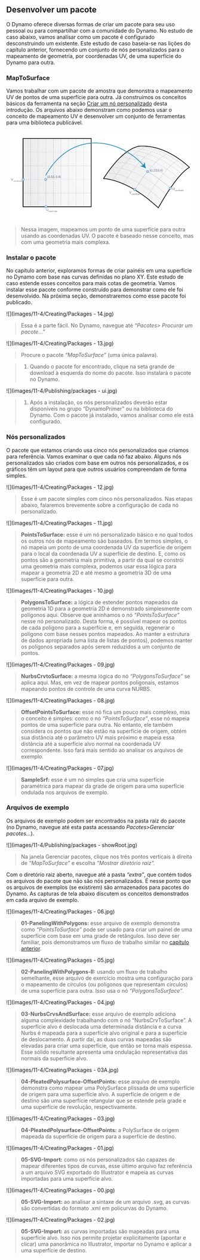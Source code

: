 

## Desenvolver um pacote

O Dynamo oferece diversas formas de criar um pacote para seu uso pessoal ou para compartilhar com a comunidade do Dynamo. No estudo de caso abaixo, vamos analisar como um pacote é configurado desconstruindo um existente. Este estudo de caso baseia-se nas lições do capítulo anterior, fornecendo um conjunto de nós personalizados para o mapeamento de geometria, por coordenadas UV, de uma superfície do Dynamo para outra.

### MapToSurface

Vamos trabalhar com um pacote de amostra que demonstra o mapeamento UV de pontos de uma superfície para outra. Já construímos os conceitos básicos da ferramenta na seção [Criar um nó personalizado](../10_Custom-Nodes/10-2_Creating.md) desta introdução. Os arquivos abaixo demonstram como podemos usar o conceito de mapeamento UV e desenvolver um conjunto de ferramentas para uma biblioteca publicável.

![](images/11-4/uvMap.jpg)

> Nessa imagem, mapeamos um ponto de uma superfície para outra usando as coordenadas UV. O pacote é baseado nesse conceito, mas com uma geometria mais complexa.

### Instalar o pacote

No capítulo anterior, exploramos formas de criar painéis em uma superfície no Dynamo com base nas curvas definidas no plano XY. Este estudo de caso estende esses conceitos para mais cotas de geometria. Vamos instalar esse pacote conforme construído para demonstrar como ele foi desenvolvido. Na próxima seção, demonstraremos como esse pacote foi publicado.

![](images/11-4/Creating/Packages - 14.jpg)

> Essa é a parte fácil. No Dynamo, navegue até *“Pacotes> Procurar um pacote...”*

![](images/11-4/Creating/Packages - 13.jpg)

> Procure o pacote *“MapToSurface”* (uma única palavra).

> 1. Quando o pacote for encontrado, clique na seta grande de download à esquerda do nome do pacote. Isso instalará o pacote no Dynamo.

![](images/11-4/Publishing/packages - ui.jpg)

> 1. Após a instalação, os nós personalizados deverão estar disponíveis no grupo “DynamoPrimer” ou na biblioteca do Dynamo. Com o pacote já instalado, vamos analisar como ele está configurado.

### Nós personalizados

O pacote que estamos criando usa cinco nós personalizados que criamos para referência. Vamos examinar o que cada nó faz abaixo. Alguns nós personalizados são criados com base em outros nós personalizados, e os gráficos têm um layout para que outros usuários compreendam de forma simples.

![](images/11-4/Creating/Packages - 12.jpg)

> Esse é um pacote simples com cinco nós personalizados. Nas etapas abaixo, falaremos brevemente sobre a configuração de cada nó personalizado.

![](images/11-4/Creating/Packages - 11.jpg)

> **PointsToSurface:** esse é um nó personalizado básico e no qual todos os outros nós de mapeamento são baseados. Em termos simples, o nó mapeia um ponto de uma coordenada UV da superfície de origem para o local da coordenada UV a superfície de destino. E, como os pontos são a geometria mais primitiva, a partir da qual se constrói uma geometria mais complexa, podemos usar essa lógica para mapear a geometria 2D e até mesmo a geometria 3D de uma superfície para outra.

![](images/11-4/Creating/Packages - 10.jpg)

> **PolygonsToSurface:** a lógica de estender pontos mapeados da geometria 1D para a geometria 2D é demonstrado simplesmente com polígonos aqui. Observe que aninhamos o nó *“PointsToSurface”* nesse nó personalizado. Desta forma, é possível mapear os pontos de cada polígono para a superfície e, em seguida, regenerar o polígono com base nesses pontos mapeados. Ao manter a estrutura de dados apropriada (uma lista de listas de pontos), podemos manter os polígonos separados após serem reduzidos a um conjunto de pontos.

![](images/11-4/Creating/Packages - 09.jpg)

> **NurbsCrvtoSurface:** a mesma lógica do nó *“PolygonsToSurface”* se aplica aqui. Mas, em vez de mapear pontos poligonais, estamos mapeando pontos de controle de uma curva NURBS.

![](images/11-4/Creating/Packages - 08.jpg)

> **OffsetPointsToSurface:** esse nó fica um pouco mais complexo, mas o conceito é simples: como o nó *“PointsToSurface”*, esse nó mapeia pontos de uma superfície para outra. No entanto, ele também considera os pontos que não estão na superfície de origem, obtém sua distância até o parâmetro UV mais próximo e mapeia essa distância até a superfície alvo normal na coordenada UV correspondente. Isso fará mais sentido ao analisar os arquivos de exemplo.

![](images/11-4/Creating/Packages - 07.jpg)

> **SampleSrf:** esse é um nó simples que cria uma superfície paramétrica para mapear da grade de origem para uma superfície ondulada nos arquivos de exemplo.

### Arquivos de exemplo

Os arquivos de exemplo podem ser encontrados na pasta raiz do pacote (no Dynamo, navegue até esta pasta acessando *Pacotes>Gerenciar pacotes...*).

![](images/11-4/Publishing/packages - showRoot.jpg)

> Na janela Gerenciar pacotes, clique nos três pontos verticais à direita de *“MapToSurface”* e escolha *“Mostrar diretório raiz”.*

Com o diretório raiz aberto, navegue até a pasta *“extra”*, que contém todos os arquivos do pacote que não são nós personalizados. É nesse ponto que os arquivos de exemplos (se existirem) são armazenados para pacotes do Dynamo. As capturas de tela abaixo discutem os conceitos demonstrados em cada arquivo de exemplo.

![](images/11-4/Creating/Packages - 06.jpg)

> **01-PanelingWithPolygons:** esse arquivo de exemplo demonstra como *“PointsToSurface”* pode ser usado para criar um painel de uma superfície com base em uma grade de retângulos. Isso deve ser familiar, pois demonstramos um fluxo de trabalho similar no [capítulo anterior](../10_Custom-Nodes/10-2_Creating.md).

![](images/11-4/Creating/Packages - 05.jpg)

> **02-PanelingWithPolygons-II:** usando um fluxo de trabalho semelhante, esse arquivo de exercício mostra uma configuração para o mapeamento de círculos (ou polígonos que representam círculos) de uma superfície para outra. Isso usa o nó *“PolygonsToSurface”*.

![](images/11-4/Creating/Packages - 04.jpg)

> **03-NurbsCrvsAndSurface:** esse arquivo de exemplo adiciona alguma complexidade trabalhando com o nó “NurbsCrvToSurface”. A superfície alvo é deslocada uma determinada distância e a curva Nurbs é mapeada para a superfície alvo original e para a superfície de deslocamento. A partir daí, as duas curvas mapeadas são elevadas para criar uma superfície, que então se torna mais espessa. Esse sólido resultante apresenta uma ondulação representativa das normais da superfície alvo.

![](images/11-4/Creating/Packages - 03A.jpg)

> **04-PleatedPolysurface-OffsetPoints:** esse arquivo de exemplo demonstra como mapear uma PolySurface plissada de uma superfície de origem para uma superfície alvo. A superfície de origem e de destino são uma superfície retangular que se estende pela grade e uma superfície de revolução, respectivamente.

![](images/11-4/Creating/Packages - 03.jpg)

> **04-PleatedPolysurface-OffsetPoints:** a PolySurface de origem mapeada da superfície de origem para a superfície de destino.

![](images/11-4/Creating/Packages - 01.jpg)

> **05-SVG-Import:** como os nós personalizados são capazes de mapear diferentes tipos de curvas, esse último arquivo faz referência a um arquivo SVG exportado do Illustrator e mapeia as curvas importadas para uma superfície alvo.

![](images/11-4/Creating/Packages - 00.jpg)

> **05-SVG-Import:** ao analisar a sintaxe de um arquivo .svg, as curvas são convertidas do formato .xml em policurvas do Dynamo.

![](images/11-4/Creating/Packages - 02.jpg)

> **05-SVG-Import:** as curvas importadas são mapeadas para uma superfície alvo. Isso nos permite projetar explicitamente (apontar e clicar) uma panorâmica no Illustrator, importar no Dynamo e aplicar a uma superfície de destino.

